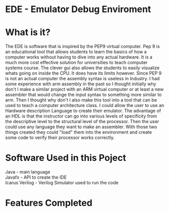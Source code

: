 # EDE - Emulator Debug Enviroment
# What is it?
The EDE is software that is inspired by the PEP9 virtual computer. Pep 9 is an educational tool that allows students to learn the basics of how a computer works without having to dive into any actual hardware. It is a much more cost effective solution for universities to teach computer systems course. The clever gui also allows the students to easily visualize whats going on inside the CPU. It does have its limits however. Since PEP 9 is not an actual computer the assembly syntax is useless in Industry. I had some experience with arm assembly in the past so I thought initially why don't I make a similar project with an ARM virtual computer or at least a new assembler that would change the input syntax to something more similar to arm. 
Then I thought why don't I also make this tool into a tool that can be used to teach a computer architecture class. I could allow the user to use an Hardware description Language to create their emulator. The advantage of an HDL is that the instructor can go into various levels of specificity from the descriptive level to the structural level of the processor. Then the user could use any language they want to make an assembler. With those two things created they could "load" them into the environment and create some code to verify their processor works correctly.

# Software Used in this Poject
Java - main language <br>
Javafx - API to create the IDE <br>
Icarus Verilog - Verilog Simulator used to run the code <br>

# Features Completed
